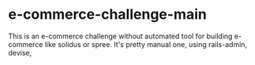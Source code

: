 # e-commerce-challenge-main
This is an e-commerce challenge without automated tool for building e-commerce like solidus or spree. It's pretty manual one, using rails-admin, devise, 

